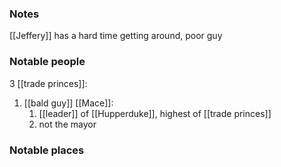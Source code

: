 ### Notes
[[Jeffery]] has a hard time getting around, poor guy

### Notable people
3 [[trade princes]]:
1. [[bald guy]] [[Mace]]:
    1. [[leader]] of [[Hupperduke]], highest of [[trade princes]]
    2. not the mayor

### Notable places
